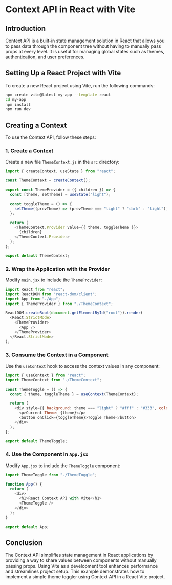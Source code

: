# Context API in React with Vite

## Introduction
Context API is a built-in state management solution in React that allows you to pass data through the component tree without having to manually pass props at every level. It is useful for managing global states such as themes, authentication, and user preferences.

## Setting Up a React Project with Vite
To create a new React project using Vite, run the following commands:

```sh
npm create vite@latest my-app --template react
cd my-app
npm install
npm run dev
```

## Creating a Context
To use the Context API, follow these steps:

### 1. Create a Context
Create a new file `ThemeContext.js` in the `src` directory:

```js
import { createContext, useState } from "react";

const ThemeContext = createContext();

export const ThemeProvider = ({ children }) => {
  const [theme, setTheme] = useState("light");

  const toggleTheme = () => {
    setTheme((prevTheme) => (prevTheme === "light" ? "dark" : "light"));
  };

  return (
    <ThemeContext.Provider value={{ theme, toggleTheme }}>
      {children}
    </ThemeContext.Provider>
  );
};

export default ThemeContext;
```

### 2. Wrap the Application with the Provider
Modify `main.jsx` to include the `ThemeProvider`:

```js
import React from "react";
import ReactDOM from "react-dom/client";
import App from "./App";
import { ThemeProvider } from "./ThemeContext";

ReactDOM.createRoot(document.getElementById("root")).render(
  <React.StrictMode>
    <ThemeProvider>
      <App />
    </ThemeProvider>
  </React.StrictMode>
);
```

### 3. Consume the Context in a Component
Use the `useContext` hook to access the context values in any component:

```js
import { useContext } from "react";
import ThemeContext from "./ThemeContext";

const ThemeToggle = () => {
  const { theme, toggleTheme } = useContext(ThemeContext);

  return (
    <div style={{ background: theme === "light" ? "#fff" : "#333", color: theme === "light" ? "#000" : "#fff", padding: "20px" }}>
      <p>Current Theme: {theme}</p>
      <button onClick={toggleTheme}>Toggle Theme</button>
    </div>
  );
};

export default ThemeToggle;
```

### 4. Use the Component in `App.jsx`
Modify `App.jsx` to include the `ThemeToggle` component:

```js
import ThemeToggle from "./ThemeToggle";

function App() {
  return (
    <div>
      <h1>React Context API with Vite</h1>
      <ThemeToggle />
    </div>
  );
}

export default App;
```

## Conclusion
The Context API simplifies state management in React applications by providing a way to share values between components without manually passing props. Using Vite as a development tool enhances performance and streamlines project setup. This example demonstrates how to implement a simple theme toggler using Context API in a React Vite project.
